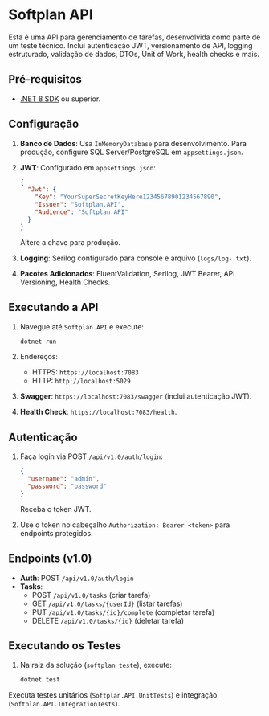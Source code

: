 # Softplan API

Esta é uma API para gerenciamento de tarefas, desenvolvida como parte de um teste técnico. Inclui autenticação JWT, versionamento de API, logging estruturado, validação de dados, DTOs, Unit of Work, health checks e mais.

## Pré-requisitos

*   [.NET 8 SDK](https://dotnet.microsoft.com/download/dotnet/8.0) ou superior.

## Configuração

1. **Banco de Dados**: Usa `InMemoryDatabase` para desenvolvimento. Para produção, configure SQL Server/PostgreSQL em `appsettings.json`.

2. **JWT**: Configurado em `appsettings.json`:
   ```json
   {
     "Jwt": {
       "Key": "YourSuperSecretKeyHere12345678901234567890",
       "Issuer": "Softplan.API",
       "Audience": "Softplan.API"
     }
   }
   ```
   Altere a chave para produção.

3. **Logging**: Serilog configurado para console e arquivo (`logs/log-.txt`).

4. **Pacotes Adicionados**: FluentValidation, Serilog, JWT Bearer, API Versioning, Health Checks.

## Executando a API

1. Navegue até `Softplan.API` e execute:
   ```sh
   dotnet run
   ```

2. Endereços:
   *   HTTPS: `https://localhost:7083`
   *   HTTP: `http://localhost:5029`

3. **Swagger**: `https://localhost:7083/swagger` (inclui autenticação JWT).

4. **Health Check**: `https://localhost:7083/health`.

## Autenticação

1. Faça login via POST `/api/v1.0/auth/login`:
   ```json
   {
     "username": "admin",
     "password": "password"
   }
   ```
   Receba o token JWT.

2. Use o token no cabeçalho `Authorization: Bearer <token>` para endpoints protegidos.

## Endpoints (v1.0)

- **Auth**: POST `/api/v1.0/auth/login`
- **Tasks**: 
  - POST `/api/v1.0/tasks` (criar tarefa)
  - GET `/api/v1.0/tasks/{userId}` (listar tarefas)
  - PUT `/api/v1.0/tasks/{id}/complete` (completar tarefa)
  - DELETE `/api/v1.0/tasks/{id}` (deletar tarefa)

## Executando os Testes

1. Na raiz da solução (`softplan_teste`), execute:
   ```sh
   dotnet test
   ```

Executa testes unitários (`Softplan.API.UnitTests`) e integração (`Softplan.API.IntegrationTests`).
